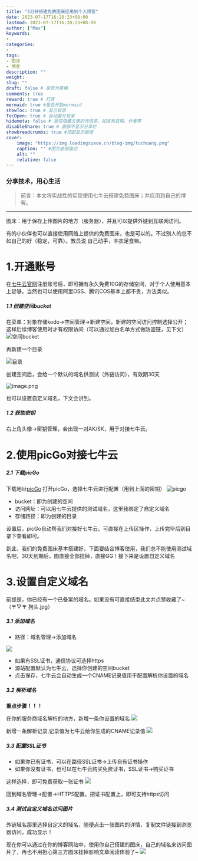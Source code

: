 ```yaml
---
title: "5分钟搭建免费图床应用到个人博客"
date: 2023-07-17T16:20:23+08:00
lastmod: 2023-07-17T16:20:23+08:00
author: ["Max"]
keywords: 
- 
categories: 
- 
tags: 
- 图床
- 博客
description: ""
weight:
slug: ""
draft: false # 是否为草稿
comments: true
reward: true # 打赏
mermaid: true #是否开启mermaid
showToc: true # 显示目录
TocOpen: true # 自动展开目录
hidemeta: false # 是否隐藏文章的元信息，如发布日期、作者等
disableShare: true # 底部不显示分享栏
showbreadcrumbs: true #顶部显示路径
cover:
    image: "https://img.loadingspace.cn/blog-img/tuchuang.png"
    caption: "" #图片底部描述
    alt: ""
    relative: false
---
```


### 分享技术，用心生活

> 前言：本文将实战性的实现使用七牛云搭建免费图床；并应用到自己的博客。

***

图床：用于保存上传图片的地方（服务器），并且可以提供外链到互联网访问。

有的小伙伴也可以直接使用网络上提供的免费图床，也是可以的。不过别人的总不如自己的好（稳定，可靠）。教员说 自己动手，丰衣足食嘛。

# 1.开通账号

在[七牛云官网](https://www.qiniu.com/)注册账号后，即可拥有永久免费10G的存储空间，对于个人使用基本上足够。当然也可以使用阿里OSS、腾讯COS基本上都不贵，方法类似。

##### 1.1 创建空间bucket

在菜单：对象存储kodo->空间管理->新建空间，新建的空间访问控制选择公开；这样后续博客使用时才有权限访问（可以通过加白名单方式做防盗链，见下文）
![空间bucket](https://img.loadingspace.cn/blog-img/qiniu-bucket.png)

再新建一个目录

![目录](https://img.loadingspace.cn/blog-img/qiniu-mulu.png)

创建空间后，会给一个默认的域名供测试（外链访问），有效期30天

![image.png](https://img.loadingspace.cn/blog-img/qiniu-domain.png)

也可以设置自定义域名，下文会讲到。

##### 1.2 获取密钥

右上角头像->密钥管理，会出现一对AK/SK，用于对接七牛云。

# 2.使用picGo对接七牛云

##### 2.1 下载picGo

下载地址[picGo](https://github.com/Molunerfinn/PicGo/releases/tag/v2.3.1)
打开picGo，选择七牛云进行配置（用到上面的密钥）
![picgo](https://img.loadingspace.cn/blog-img/picgo.png)

*   bucket：即为创建的空间
*   访问网址：可以用七牛云提供的测试域名，这里我绑定了自定义域名
*   存储路径：即为创建的目录

设置后，picGo自动帮我们对接好七牛云。可直接在上传区操作，上传完毕后到目录下查看即可。

到此，我们的免费图床基本搭建好，下面要结合博客使用，我们总不能使用测试域名吧，30天到期后，图直接全部挂掉，直接GG！接下来是设置自定义域名

# 3.设置自定义域名

前提是，你已经有一个已备案的域名。如果没有可直接结束此文并点赞收藏了\~（〒▽〒 狗头.jpg）

##### 3.1 添加域名

*   路径：域名管理->添加域名

![](https://img.loadingspace.cn/blog-img/qiniu-adddomain.png)

*   如果有SSL证书，通信协议可选择https
*   源站配置默认为七牛云，选择你创建的空间bucket
*   点击保存，七牛云会自动生成一个CNAME记录值用于配置解析你设置的域名

##### 3.2 解析域名

**重点步骤！！！**

在你的服务商域名解析的地方，新增一条你设置的域名
![](https://img.loadingspace.cn/blog-img/qiniu-jiexi.png)

新增一条解析记录,记录值为七牛云给你生成的CNAME记录值
![](https://img.loadingspace.cn/blog-img/qiniu-cname.png)

##### 3.3 配置SSL证书

*   如果你已有证书，可以在路径SSL证书->上传自有证书操作
*   如果你没有证书，也可以在七牛云购买免费证书，SSL证书->购买证书

这样选择，即可免费获取一张证书
![](https://img.loadingspace.cn/blog-img/qiniu-cert.png)

回到域名管理->配置->HTTPS配置，把证书配置上，即可支持https访问

##### 3.4 测试自定义域名访问图片

外链域名那里选择自定义的域名，随便点击一张图片的详情，复制文件链接到浏览器访问，成功显示！

现在你可以通过在你的博客网站中，使用你自己搭建的图床，自己的域名来访问图片了，再也不用担心第三方图床挂掉影响文章阅读体验了~
![](https://img.loadingspace.cn/blog-img/qiniu-pictest.png)




